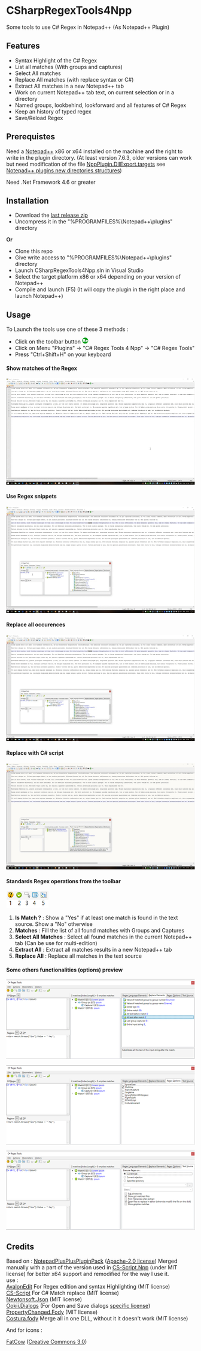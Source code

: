 # CSharpRegexTools4Npp
Some tools to use C# Regex in Notepad++ (As Notepad++ Plugin)

## Features
* Syntax Highlight of the C# Regex
* List all matches (With groups and captures)
* Select All matches
* Replace All matches (with replace syntax or C#)
* Extract All matches in a new Notepad++ tab
* Work on current Notepad++ tab text, on current selection or in a directory
* Named groups, lookbehind, lookforward and all features of C# Regex
* Keep an history of typed regex
* Save/Reload Regex

## Prerequistes
Need a [Notepad++](https://notepad-plus-plus.org/) x86 or x64 installed on the machine and the right to write in the plugin directory.
(At least version 7.6.3, older versions can work but need modification of the file [NppPlugin.DllExport.targets](https://github.com/codingseb/CSharpRegexTools4Npp/blob/master/CSharpRegexTools4Npp/PluginInfrastructure/DllExport/NppPlugin.DllExport.targets) see [Notepad++ plugins new directories structures](https://notepad-plus-plus.org/community/topic/16996/new-plugins-home-round-2))

Need .Net Framework 4.6 or greater

## Installation

* Download the [last release zip](https://github.com/codingseb/CSharpRegexTools4Npp/releases)
* Uncompress it in the "%PROGRAMFILES%\Notepad++\plugins\" directory

**Or**

* Clone this repo
* Give write access to "%PROGRAMFILES%\Notepad++\plugins\" directory
* Launch CSharpRegexTools4Npp.sln in Visual Studio
* Select the target platform x86 or x64 depending on your version of Notepad++
* Compile and launch (F5) (It will copy the plugin in the right place and launch Notepad++)

## Usage

To Launch the tools use one of these 3 methods :
* Click on the toolbar button ![ToolbarIcon](https://raw.githubusercontent.com/codingseb/CSharpRegexTools4Npp/master/CSharpRegexTools4Npp/img/icon.png)
* Click on Menu "Plugins" -> "C# Regex Tools 4 Npp" -> "C# Regex Tools"
* Press "Ctrl+Shift+H" on your keyboard

#### Show matches of the Regex
![List-Matches-Preview](https://raw.githubusercontent.com/codingseb/CSharpRegexTools4Npp/master/doc/List-Matches.gif)
#### Use Regex snippets
![Use-Regex-Snippets](https://raw.githubusercontent.com/codingseb/CSharpRegexTools4Npp/master/doc/Use-Snippet.gif)
#### Replace all occurences
![Replace-all-](https://raw.githubusercontent.com/codingseb/CSharpRegexTools4Npp/master/doc/Replace-All.gif)
#### Replace with C# script
![Replace-With-C#](https://raw.githubusercontent.com/codingseb/CSharpRegexTools4Npp/master/doc/Replace-with-CSharp.gif)
#### Standards Regex operations from the toolbar
![Toolbar-Actions](https://raw.githubusercontent.com/codingseb/CSharpRegexTools4Npp/master/doc/Standard-Operations.png)
1. **Is Match ?** : Show a "Yes" if at least one match is found in the text source. Show a "No" otherwise
2. **Matches** : Fill the list of all found matches with Groups and Captures
3. **Select All Matches** : Select all found matches in the current Notepad++ tab (Can be use for multi-edition)
4. **Extract All** : Extract all matches results in a new Notepad++ tab
5. **Replace All** : Replace all matches in the text source
#### Some others functionalities (options) preview
![Replace-Elements](https://raw.githubusercontent.com/codingseb/CSharpRegexTools4Npp/master/doc/Replace-elements.png)  
  
![Replace-Elements](https://raw.githubusercontent.com/codingseb/CSharpRegexTools4Npp/master/doc/Regex-Options.png) 
  
![Text-sources](https://raw.githubusercontent.com/codingseb/CSharpRegexTools4Npp/master/doc/Text-Sources.png) 

## Credits
Based on : [NotepadPlusPlusPluginPack](https://github.com/kbilsted/NotepadPlusPlusPluginPack.Net) ([Apache-2.0 license](https://github.com/kbilsted/NotepadPlusPlusPluginPack.Net/blob/master/LICENSE.md)) Merged manually with a part of the version used in [CS-Script.Npp](https://github.com/oleg-shilo/cs-script.npp) (under MIT license) for better x64 support and remodified for the way I use it.  
use :  
[AvalonEdit](https://github.com/icsharpcode/AvalonEdit) For Regex edition and syntax Highlighting  (MIT license)  
[CS-Script](https://github.com/oleg-shilo/cs-script/) For C# Match replace (MIT license)  
[Newtonsoft.Json](https://www.newtonsoft.com/json) (MIT license)  
[Ookii.Dialogs](http://www.ookii.org/software/dialogs/) (For Open and Save dialogs [specific license](https://github.com/codingseb/CSharpRegexTools4Npp/blob/master/Licenses/Ooki%20license.txt))  
[PropertyChanged.Fody](https://github.com/Fody/PropertyChanged) (MIT license)  
[Costura.fody](https://github.com/Fody/Costura) Merge all in one DLL, without it it doesn't work (MIT license)  

And for icons :

[FatCow](https://www.fatcow.com/free-icons) ([Creative Commons 3.0](https://creativecommons.org/licenses/by/3.0/us/))
